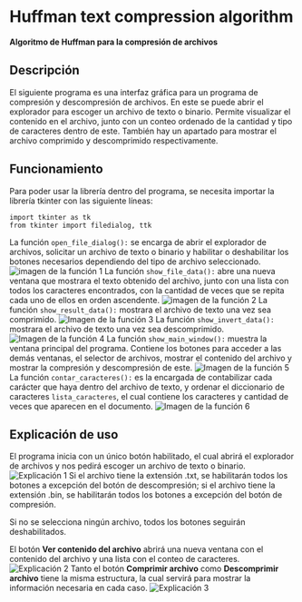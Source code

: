 # Huffman text compression algorithm
**Algoritmo de Huffman para la compresión de archivos**
## Descripción
El siguiente programa es una interfaz gráfica para un programa de compresión y descompresión de archivos. En este se puede abrir el explorador para escoger un archivo de texto o binario. Permite visualizar el contenido en el archivo, junto con un conteo ordenado de la cantidad y tipo de caracteres dentro de este. También hay un apartado para mostrar el archivo comprimido y descomprimido respectivamente.
## Funcionamiento
Para poder usar la librería dentro del programa, se necesita importar la librería tkinter con las siguiente líneas:
```
import tkinter as tk
from tkinter import filedialog, ttk
```
La función `open_file_dialog():` se encarga de abrir el explorador de archivos, solicitar un archivo de texto o binario y habilitar o deshabilitar los botones necesarios dependiendo del tipo de archivo seleccionado.
![imagen de la función 1](https://i.imgur.com/ltHRagu.png)
La función `show_file_data():` abre una nueva ventana que mostrara el texto obtenido del archivo, junto con una lista con todos los caracteres encontrados, con la cantidad de veces que se repita cada uno de ellos en orden ascendente.
![imagen de la función 2](https://i.imgur.com/KM9mfqz.png)
La función `show_result_data():` mostrara el archivo de texto una vez sea comprimido.
![Imagen de la función 3](https://i.imgur.com/K54DMPC.png)
La función `show_invert_data():` mostrara el archivo de texto una vez sea descomprimido.
![Imagen de la función 4](https://i.imgur.com/Tpp65bX.png)
La función `show_main_window():` muestra la ventana principal del programa. Contiene los botones para acceder a las demás ventanas, el selector de archivos, mostrar el contenido del archivo y mostrar la compresión y descompresión de este.
![Imagen de la función 5](https://i.imgur.com/B7jOLGR.png)
La función `contar_caracteres():` es la encargada de contabilizar cada carácter que haya dentro del archivo de texto, y ordenar el diccionario de caracteres `lista_caracteres`, el cual contiene los caracteres y cantidad de veces que aparecen en el documento.
![Imagen de la función 6](https://i.imgur.com/yJKv60i.png)

## Explicación de uso
El programa inicia con un único botón habilitado, el cual abrirá el explorador de archivos y nos pedirá escoger un archivo de texto o binario.
![Explicación 1](https://i.imgur.com/PykkuuD.png)
Si el archivo tiene la extensión .txt, se habilitarán todos los botones a excepción del botón de descompresión; si el archivo tiene la extensión .bin, se habilitarán todos los botones a excepción del botón de compresión.

Si no se selecciona ningún archivo, todos los botones seguirán deshabilitados.

El botón **Ver contenido del archivo** abrirá una nueva ventana con el contenido del archivo y una lista con el conteo de caracteres.
![Explicación 2](https://i.imgur.com/LYaLf5Q.png)
Tanto el botón **Comprimir archivo** como **Descomprimir archivo** tiene la misma estructura, la cual servirá para mostrar la información necesaria en cada caso.
![Explicación 3](https://i.imgur.com/bD747hB.png)
